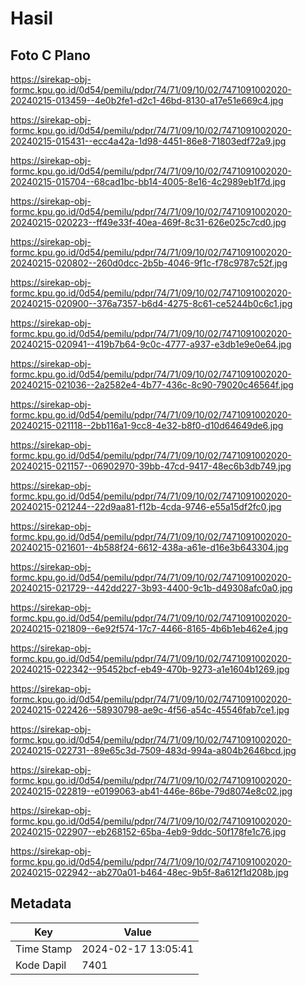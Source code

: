 # Hasil

## Foto C Plano

https://sirekap-obj-formc.kpu.go.id/0d54/pemilu/pdpr/74/71/09/10/02/7471091002020-20240215-013459--4e0b2fe1-d2c1-46bd-8130-a17e51e669c4.jpg

https://sirekap-obj-formc.kpu.go.id/0d54/pemilu/pdpr/74/71/09/10/02/7471091002020-20240215-015431--ecc4a42a-1d98-4451-86e8-71803edf72a9.jpg

https://sirekap-obj-formc.kpu.go.id/0d54/pemilu/pdpr/74/71/09/10/02/7471091002020-20240215-015704--68cad1bc-bb14-4005-8e16-4c2989eb1f7d.jpg

https://sirekap-obj-formc.kpu.go.id/0d54/pemilu/pdpr/74/71/09/10/02/7471091002020-20240215-020223--ff49e33f-40ea-469f-8c31-626e025c7cd0.jpg

https://sirekap-obj-formc.kpu.go.id/0d54/pemilu/pdpr/74/71/09/10/02/7471091002020-20240215-020802--260d0dcc-2b5b-4046-9f1c-f78c9787c52f.jpg

https://sirekap-obj-formc.kpu.go.id/0d54/pemilu/pdpr/74/71/09/10/02/7471091002020-20240215-020900--376a7357-b6d4-4275-8c61-ce5244b0c6c1.jpg

https://sirekap-obj-formc.kpu.go.id/0d54/pemilu/pdpr/74/71/09/10/02/7471091002020-20240215-020941--419b7b64-9c0c-4777-a937-e3db1e9e0e64.jpg

https://sirekap-obj-formc.kpu.go.id/0d54/pemilu/pdpr/74/71/09/10/02/7471091002020-20240215-021036--2a2582e4-4b77-436c-8c90-79020c46564f.jpg

https://sirekap-obj-formc.kpu.go.id/0d54/pemilu/pdpr/74/71/09/10/02/7471091002020-20240215-021118--2bb116a1-9cc8-4e32-b8f0-d10d64649de6.jpg

https://sirekap-obj-formc.kpu.go.id/0d54/pemilu/pdpr/74/71/09/10/02/7471091002020-20240215-021157--06902970-39bb-47cd-9417-48ec6b3db749.jpg

https://sirekap-obj-formc.kpu.go.id/0d54/pemilu/pdpr/74/71/09/10/02/7471091002020-20240215-021244--22d9aa81-f12b-4cda-9746-e55a15df2fc0.jpg

https://sirekap-obj-formc.kpu.go.id/0d54/pemilu/pdpr/74/71/09/10/02/7471091002020-20240215-021601--4b588f24-6612-438a-a61e-d16e3b643304.jpg

https://sirekap-obj-formc.kpu.go.id/0d54/pemilu/pdpr/74/71/09/10/02/7471091002020-20240215-021729--442dd227-3b93-4400-9c1b-d49308afc0a0.jpg

https://sirekap-obj-formc.kpu.go.id/0d54/pemilu/pdpr/74/71/09/10/02/7471091002020-20240215-021809--6e92f574-17c7-4466-8165-4b6b1eb462e4.jpg

https://sirekap-obj-formc.kpu.go.id/0d54/pemilu/pdpr/74/71/09/10/02/7471091002020-20240215-022342--95452bcf-eb49-470b-9273-a1e1604b1269.jpg

https://sirekap-obj-formc.kpu.go.id/0d54/pemilu/pdpr/74/71/09/10/02/7471091002020-20240215-022426--58930798-ae9c-4f56-a54c-45546fab7ce1.jpg

https://sirekap-obj-formc.kpu.go.id/0d54/pemilu/pdpr/74/71/09/10/02/7471091002020-20240215-022731--89e65c3d-7509-483d-994a-a804b2646bcd.jpg

https://sirekap-obj-formc.kpu.go.id/0d54/pemilu/pdpr/74/71/09/10/02/7471091002020-20240215-022819--e0199063-ab41-446e-86be-79d8074e8c02.jpg

https://sirekap-obj-formc.kpu.go.id/0d54/pemilu/pdpr/74/71/09/10/02/7471091002020-20240215-022907--eb268152-65ba-4eb9-9ddc-50f178fe1c76.jpg

https://sirekap-obj-formc.kpu.go.id/0d54/pemilu/pdpr/74/71/09/10/02/7471091002020-20240215-022942--ab270a01-b464-48ec-9b5f-8a612f1d208b.jpg


## Metadata

| Key        | Value               |
| ---------- | ------------------- |
| Time Stamp | 2024-02-17 13:05:41 |
| Kode Dapil | 7401                |



